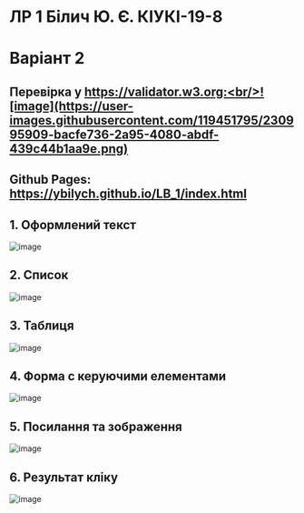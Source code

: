 # ЛР 1 Білич Ю. Є. КІУКІ-19-8 <br/>
# Варіант 2 <br/>
## Перевірка у https://validator.w3.org:<br/>![image](https://user-images.githubusercontent.com/119451795/230995909-bacfe736-2a95-4080-abdf-439c44b1aa9e.png)<br/>
## Github Pages: https://ybilych.github.io/LB_1/index.html<br/>
## 1. Оформлений текст<br/>
![image](https://user-images.githubusercontent.com/119451795/230996254-2c9f8938-741e-483f-8022-2dd801c2377c.png)<br/>
## 2. Список<br/>
![image](https://user-images.githubusercontent.com/119451795/230996312-4ae74143-8919-4029-8995-c361055b7f80.png)<br/>
## 3. Таблиця<br/>
![image](https://user-images.githubusercontent.com/119451795/230996372-f232e891-3656-41c0-ad67-383a520971d8.png)<br/>
## 4. Форма с керуючими елементами<br/>
![image](https://user-images.githubusercontent.com/119451795/230996420-6601e577-b82a-4243-9cf3-cc5d8a9d2967.png)<br/>
## 5. Посилання та зображення<br/>
![image](https://user-images.githubusercontent.com/119451795/230996469-c7a0bc1f-b905-40eb-895e-9a7e9d6ca78f.png)<br/>
## 6. Результат кліку<br/>
![image](https://user-images.githubusercontent.com/119451795/230996514-5b95847c-41dd-4172-bd09-b3baed253d58.png)<br/>
